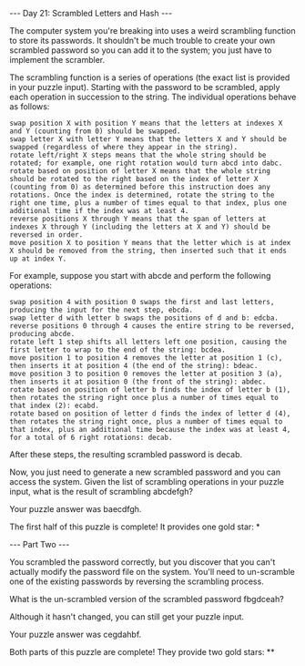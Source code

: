 --- Day 21: Scrambled Letters and Hash ---

The computer system you're breaking into uses a weird scrambling function to store its passwords. It shouldn't be much trouble to create your own scrambled password so you can add it to the system; you just have to implement the scrambler.

The scrambling function is a series of operations (the exact list is provided in your puzzle input). Starting with the password to be scrambled, apply each operation in succession to the string. The individual operations behave as follows:

    swap position X with position Y means that the letters at indexes X and Y (counting from 0) should be swapped.
    swap letter X with letter Y means that the letters X and Y should be swapped (regardless of where they appear in the string).
    rotate left/right X steps means that the whole string should be rotated; for example, one right rotation would turn abcd into dabc.
    rotate based on position of letter X means that the whole string should be rotated to the right based on the index of letter X (counting from 0) as determined before this instruction does any rotations. Once the index is determined, rotate the string to the right one time, plus a number of times equal to that index, plus one additional time if the index was at least 4.
    reverse positions X through Y means that the span of letters at indexes X through Y (including the letters at X and Y) should be reversed in order.
    move position X to position Y means that the letter which is at index X should be removed from the string, then inserted such that it ends up at index Y.

For example, suppose you start with abcde and perform the following operations:

    swap position 4 with position 0 swaps the first and last letters, producing the input for the next step, ebcda.
    swap letter d with letter b swaps the positions of d and b: edcba.
    reverse positions 0 through 4 causes the entire string to be reversed, producing abcde.
    rotate left 1 step shifts all letters left one position, causing the first letter to wrap to the end of the string: bcdea.
    move position 1 to position 4 removes the letter at position 1 (c), then inserts it at position 4 (the end of the string): bdeac.
    move position 3 to position 0 removes the letter at position 3 (a), then inserts it at position 0 (the front of the string): abdec.
    rotate based on position of letter b finds the index of letter b (1), then rotates the string right once plus a number of times equal to that index (2): ecabd.
    rotate based on position of letter d finds the index of letter d (4), then rotates the string right once, plus a number of times equal to that index, plus an additional time because the index was at least 4, for a total of 6 right rotations: decab.

After these steps, the resulting scrambled password is decab.

Now, you just need to generate a new scrambled password and you can access the system. Given the list of scrambling operations in your puzzle input, what is the result of scrambling abcdefgh?


Your puzzle answer was baecdfgh.

The first half of this puzzle is complete! It provides one gold star: *


--- Part Two ---

You scrambled the password correctly, but you discover that you can't actually modify the password file on the system. You'll need to un-scramble one of the existing passwords by reversing the scrambling process.

What is the un-scrambled version of the scrambled password fbgdceah?

Although it hasn't changed, you can still get your puzzle input.


Your puzzle answer was cegdahbf.

Both parts of this puzzle are complete! They provide two gold stars: **
